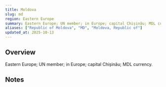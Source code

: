 ```yaml
---
title: Moldova
slug: md
region: Eastern Europe
summary: Eastern Europe; UN member; in Europe; capital Chișinău; MDL currency.
aliases: ["Republic of Moldova", "MD", "Moldova, Republic of"]
updated_at: 2025-10-13
---
```


## Overview

Eastern Europe; UN member; in Europe; capital Chișinău; MDL currency.

## Notes

<!-- Add your first note below -->
